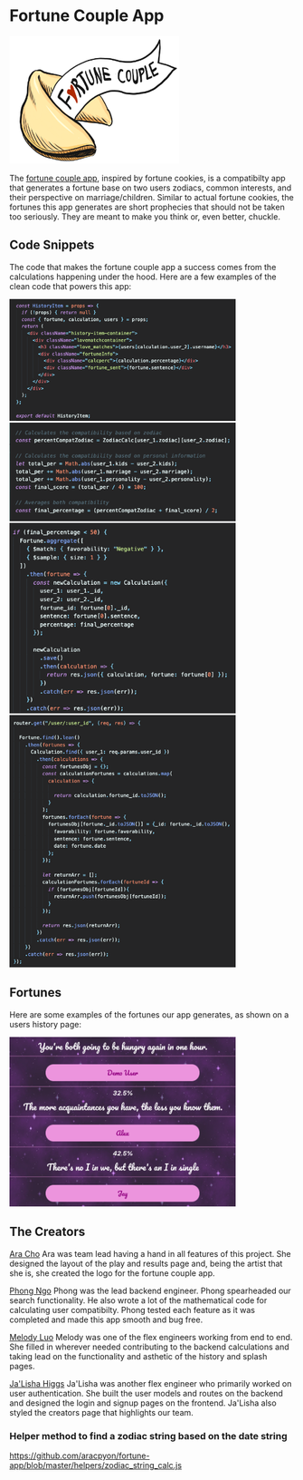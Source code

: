 # Fortune Couple App
<img src="frontend/public/fortune_couple.PNG" width="300"/>

The [fortune couple app](http://fortune-couple.herokuapp.com/#/), inspired by fortune cookies, is a compatibilty app that generates a fortune base on two users zodiacs, common interests, and their perspective on marriage/children. Similar to actual fortune cookies, the fortunes this app generates are short prophecies that should not be taken too seriously. They are meant to make you think or, even better, chuckle. 

## Code Snippets
The code that makes the fortune couple app a success comes from the calculations
happening under the hood. Here are a few examples of the clean code that powers
this app:

<img src="frontend/public/codesnippet4.png" width="400">
<img src="frontend/public/codesnippet1.png" width="400">

<img src="frontend/public/codesnippet2.png" width="400">
<img src="frontend/public/codesnippet3.png" width="400">

## Fortunes
Here are some examples of the fortunes our app generates, as shown on a users history
page: 

<img src="frontend/public/history_page.png" width="400">

## The Creators
[Ara Cho](https://github.com/aracpyon)
Ara was team lead having a hand in all features of this project. She designed the
layout of the play and results page and, being the artist that she is, she created
the logo for the fortune couple app.

[Phong Ngo](https://github.com/phongngo91)
Phong was the lead backend engineer. Phong spearheaded our search functionality.
He also wrote a lot of the mathematical code for calculating user compatibilty. Phong 
tested each feature as it was completed and made this app smooth and bug free.

[Melody Luo](https://github.com/luomel)
Melody was one of the flex engineers working from end to end. She filled in wherever 
needed contributing to the backend calculations and taking lead on the functionality and
asthetic of the history and splash pages.

[Ja'Lisha Higgs](https://github.com/higgsj82)
Ja'Lisha was another flex engineer who primarily worked on user authentication.
She built the user models and routes on the backend and designed the login and signup 
pages on the frontend. Ja'Lisha also styled the creators page that highlights
our team.


### Helper method to find a zodiac string based on the date string

<https://github.com/aracpyon/fortune-app/blob/master/helpers/zodiac_string_calc.js>